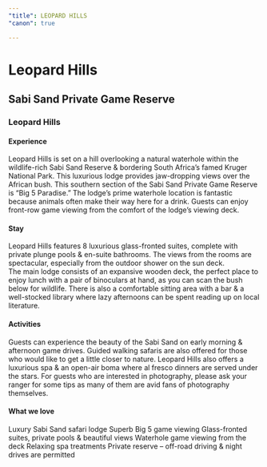 ```yaml
---
"title": LEOPARD HILLS
"canon": true

---
```


# Leopard Hills
## Sabi Sand Private Game Reserve
### Leopard Hills

#### Experience
Leopard Hills is set on a hill overlooking a natural waterhole within the wildlife-rich Sabi Sand Reserve &amp; bordering South Africa’s famed Kruger National Park.  This luxurious lodge provides jaw-dropping views over the African bush.
This southern section of the Sabi Sand Private Game Reserve is “Big 5 Paradise.” The lodge’s prime waterhole location is fantastic because animals often make their way here for a drink.  Guests can enjoy front-row game viewing from the comfort of the lodge’s viewing deck.

#### Stay
Leopard Hills features 8 luxurious glass-fronted suites, complete with private plunge pools &amp; en-suite bathrooms.  The views from the rooms are spectacular, especially from the outdoor shower on the sun deck.  
The main lodge consists of an expansive wooden deck, the perfect place to enjoy lunch with a pair of binoculars at hand, as you can scan the bush below for wildlife.  There is also a comfortable sitting area with a bar &amp; a well-stocked library where lazy afternoons can be spent reading up on local literature.

#### Activities
Guests can experience the beauty of the Sabi Sand on early morning &amp; afternoon game drives.  Guided walking safaris are also offered for those who would like to get a little closer to nature.
Leopard Hills also offers a luxurious spa &amp; an open-air boma where al fresco dinners are served under the stars.  For guests who are interested in photography, please ask your ranger for some tips as many of them are avid fans of photography themselves.


#### What we love
Luxury Sabi Sand safari lodge
Superb Big 5 game viewing
Glass-fronted suites, private pools &amp; beautiful views
Waterhole game viewing from the deck
Relaxing spa treatments
Private reserve – off-road driving &amp; night drives are permitted